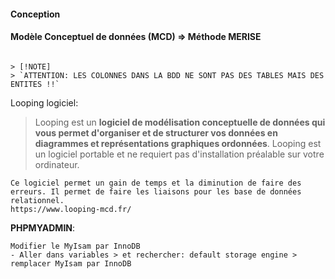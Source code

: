 
#### Conception
#### Modèle Conceptuel de données (MCD) => Méthode MERISE

```

> [!NOTE]
> `ATTENTION: LES COLONNES DANS LA BDD NE SONT PAS DES TABLES MAIS DES ENTITES !!`

```

Looping logiciel: 

> Looping est un **logiciel de modélisation conceptuelle de données qui vous permet d'organiser et de structurer vos données en diagrammes et représentations graphiques ordonnées**. Looping est un logiciel portable et ne requiert pas d'installation préalable sur votre ordinateur.

```
Ce logiciel permet un gain de temps et la diminution de faire des erreurs. Il permet de faire les liaisons pour les base de données relationnel.
https://www.looping-mcd.fr/
```

**PHPMYADMIN**:

```
Modifier le MyIsam par InnoDB
- Aller dans variables > et rechercher: default storage engine > remplacer MyIsam par InnoDB
```